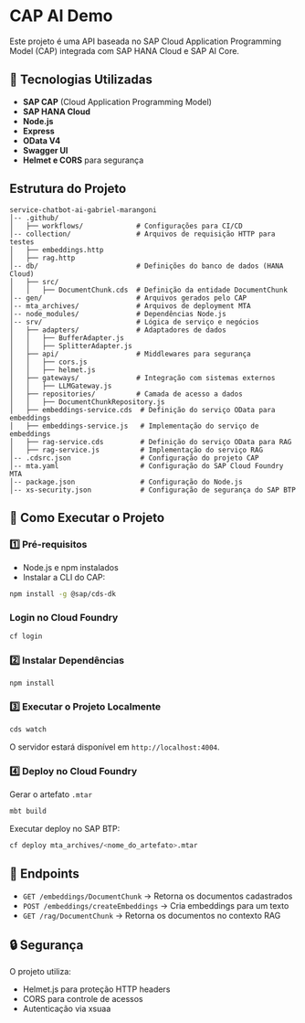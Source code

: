 # CAP AI Demo

Este projeto é uma API baseada no SAP Cloud Application Programming Model (CAP) integrada com SAP HANA Cloud e SAP AI Core.

## 🚀 Tecnologias Utilizadas

- **SAP CAP** (Cloud Application Programming Model)
- **SAP HANA Cloud**
- **Node.js**
- **Express**
- **OData V4**
- **Swagger UI**
- **Helmet e CORS** para segurança

##  Estrutura do Projeto

```plaintext
service-chatbot-ai-gabriel-marangoni
│-- .github/
│   ├── workflows/             # Configurações para CI/CD
│-- collection/                # Arquivos de requisição HTTP para testes
│   ├── embeddings.http
│   ├── rag.http
│-- db/                        # Definições do banco de dados (HANA Cloud)
│   ├── src/
│   │   ├── DocumentChunk.cds  # Definição da entidade DocumentChunk
│-- gen/                       # Arquivos gerados pelo CAP
│-- mta_archives/              # Arquivos de deployment MTA
│-- node_modules/              # Dependências Node.js
│-- srv/                       # Lógica de serviço e negócios
│   ├── adapters/              # Adaptadores de dados
│   │   ├── BufferAdapter.js
│   │   ├── SplitterAdapter.js
│   ├── api/                   # Middlewares para segurança
│   │   ├── cors.js
│   │   ├── helmet.js
│   ├── gateways/              # Integração com sistemas externos
│   │   ├── LLMGateway.js
│   ├── repositories/          # Camada de acesso a dados
│   │   ├── DocumentChunkRepository.js
│   ├── embeddings-service.cds  # Definição do serviço OData para embeddings
│   ├── embeddings-service.js   # Implementação do serviço de embeddings
│   ├── rag-service.cds         # Definição do serviço OData para RAG
│   ├── rag-service.js          # Implementação do serviço RAG
│-- .cdsrc.json                 # Configuração do projeto CAP
│-- mta.yaml                    # Configuração do SAP Cloud Foundry MTA
│-- package.json                # Configuração do Node.js
│-- xs-security.json            # Configuração de segurança do SAP BTP
```


## 🔧 Como Executar o Projeto

### 1️⃣ Pré-requisitos

- Node.js e npm instalados
- Instalar a CLI do CAP:  
```sh
npm install -g @sap/cds-dk
```

### Login no Cloud Foundry

```bash
cf login
```

### 2️⃣ Instalar Dependências

```bash
npm install
```

### 3️⃣ Executar o Projeto Localmente

```bash
cds watch
```

O servidor estará disponível em `http://localhost:4004`.

### 4️⃣ Deploy no Cloud Foundry

Gerar o artefato `.mtar`

```bash
mbt build
```

Executar deploy no SAP BTP:

```bash
cf deploy mta_archives/<nome_do_artefato>.mtar
```

##  📌 Endpoints

- `GET /embeddings/DocumentChunk` → Retorna os documentos cadastrados
- `POST /embeddings/createEmbeddings` → Cria embeddings para um texto
- `GET /rag/DocumentChunk` → Retorna os documentos no contexto RAG

##  🔒 Segurança

O projeto utiliza:

- Helmet.js para proteção HTTP headers
- CORS para controle de acessos
- Autenticação via xsuaa